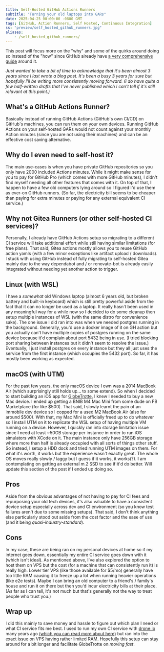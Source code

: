 ```yaml
---
title: Self-Hosted GitHub Actions Runners
subtitle: "Turning your old laptops into GARs"
date: 2025-04-25 00:00:00 -0800 GMT
tags: [GitHub, Action Runners, Self Hosted, Continuous Integration]
ss: "preview/self_hosted_github_runners.jpg"
aliases:
    - /self_hosted_github_runners/
---
```


This post will focus more on the "why" and some of the quirks around doing so instead of the "how" since GitHub already have [a very comprehensive guide](https://docs.github.com/en/actions/hosting-your-own-runners) around it.

_Just wanted to take a bit of time to acknowledge that it's been almost 3 years since I last wrote a blog post. It's been a busy 3 years for sure but hopefully I'll be writing more consistently moving forward. (I do have quite a few half-written drafts that I've never published which I can't tell if it's still relavant at this point.)_

## What's a GitHub Actions Runner?

Basically instead of running GitHub Actions (GitHub's own CI/CD) on GitHub's machines, you can run them on your own devices. Running GitHub Actions on your self-hosted GARs would not count against your monthly Action minutes (since you are not using their machines) and can be an effective cost saving alternative.

## Why do I even need to self-host it?

The main use-cases is when you have private GitHub repositories so you only have 2000 included Actions minutes. While it might make sense for you to pay for GitHub Pro (which comes with more GitHub minutes), I didn't find myself needing all other features that comes with it. On top of that, I happen to have a few old computers lying around so I figured I'd use them as ever-on GitHub runners. (So far, the electricity bill seems to be cheaper than paying for extra minutes or paying for any external equivalent CI service.)

## Why not Gitea Runners (or other self-hosted CI services)?

Personally, I already have GitHub Actions setup so migrating to a different CI service will take additional effort while still having similar limitations (for free plans). That said, Gitea actions mostly allows you to reuse GitHub action yamls (with a few minor exceptions like artifact upload / downloads). I stuck with using GitHub instead of fully migrating to self-hosted Gitea mainly due to the way dependabot and / or renovate-bot is already easily integrated without needing yet another action to trigger.

## Linux (with WSL)

I have a _somewhat_ old Windows laptop (almost 6 years old, but broken battery and built-in keyboard) which is still pretty powerful aside from the fact that it can no longer be used as a laptop. It really hasn't been used in any meaningful way for a while now so I decided to do some cleanup then setup multiple instances of WSL (with the same distro for convenience sake). The one issue I did ran into was when we needed postgres running in the background. Generally, you'd use a docker image of it on GH action but you actually can't have multiple copies of postgres running on the same device because it'd complain about port 5432 being in use. (I tried blocking port sharing between instances but it didn't seem to resolve the issue.) Eventually, I just install postgres on every instance but they all just uses the service from the first instance (which occupies the 5432 port). So far, it has mostly been working as expected.

## macOS (with UTM)

For the past few years, the only macOS device I own was a 2014 MacBook Air (which surprisingly still holds up... to some extend). So when I decided to start building an iOS app for [GlobeTrotte](https://globetrotte.com), I knew I needed to buy a new Mac device. I ended up getting a BNIB M4 Mac Mini from some dude on FB Marketplace (for like $500). That said, I slowly learnt the pain of an immobile dev device so I copped for a used M2 MacBook Air (also for around $500). With that, my Mac Mini is officially freed up to do whatever so I install UTM on it to replicate the WSL setup of having multiple VM running on a device. However, I quickly ran into storage limitation issue since I need at least ~50GB storage per instance in order to run iOS simulators with XCode on it. The main instance only have 256GB storage where more than half is already occupied with all sorts of things other stuff. So instead, I setup a HDD dock and tried running UTM images on them. For what it's worth, it works but the experience wasn't exactly great. The whole OS moves really slowly / laggy but I guess if it works, it works(?). I am contemplating on getting an external m.2 SSD to see if it'd do better. Will update this section of the post if I ended up doing so.

## Pros

Aside from the obvious advantages of not having to pay for CI fees and repurposing your old tech devices, it's also valuable to have a consistent device setup especially across dev and CI environment (so you know test failures aren't due to some missing setups). That said, I don't think anything else particularly stood out aside from the cost factor and the ease of use (and it being _quasi-industry-standard_).

## Cons

In my case, these are being ran on my personal devices at home so if my internet goes down, essentially my entire CI service goes down with it (which isn't ideal). As mentioned above, I've also explored the option to host them on VPS but the cost (for a machine that can consistently run it) is really high. Lower tier VPS (like those available for $5/mo) generally have too little RAM causing it to freeze up a lot when running heavier operations (like e2e tests). Maybe I can bring an old computer to a friend's / family's house and run it on there but then you'd incur electricity bills at their place. (As far as I can tell, it's not much but that's generally not the way to treat people who trust you.)

## Wrap up

I did this mainly to save money and hassle to figure out which plan I need or what CI service fits me best. I used to run my own CI service with [drone.io](https://drone.io) many years ago [(which you can read more about here)](https://binhong.me/blog/2018-08-20-hosting-your-own-git-server-with-gitea/#droneio) but ran into the exact issue on VPS having rather limited RAM. Hopefully this setup can stay around for a bit longer and facilitate GlobeTrotte on _moving fast_.
